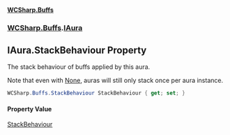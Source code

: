 #### [WCSharp.Buffs](README.md 'README')
### [WCSharp.Buffs](WCSharp.Buffs.md 'WCSharp.Buffs').[IAura](WCSharp.Buffs.IAura.md 'WCSharp.Buffs.IAura')

## IAura.StackBehaviour Property

The stack behaviour of buffs applied by this aura.  
  
Note that even with [None](WCSharp.Buffs.StackBehaviour.md#WCSharp.Buffs.StackBehaviour.None 'WCSharp.Buffs.StackBehaviour.None'), auras will still only stack once per aura instance.

```csharp
WCSharp.Buffs.StackBehaviour StackBehaviour { get; set; }
```

#### Property Value
[StackBehaviour](WCSharp.Buffs.StackBehaviour.md 'WCSharp.Buffs.StackBehaviour')